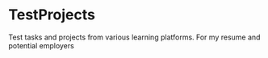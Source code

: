 # TestProjects
Test tasks and projects from various learning platforms.
For my resume and potential employers
